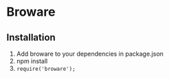 # Broware

## Installation

1. Add broware to your dependencies in package.json
2. npm install
3. ```require('broware');```